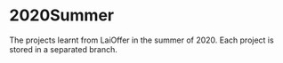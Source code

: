 # 2020Summer

The projects learnt from LaiOffer in the summer of 2020. 
Each project is stored in a separated branch.
